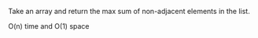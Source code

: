 
Take an array and return the max sum of non-adjacent elements in the list.

O(n) time and O(1) space